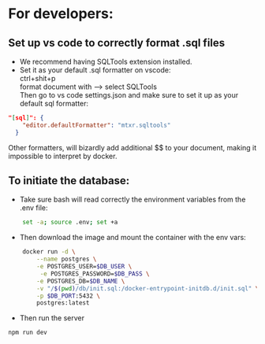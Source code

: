 # For developers:

## Set up vs code to correctly format .sql files

- We recommend having SQLTools extension installed.
- Set it as your default .sql formatter on vscode:<br>
  ctrl+shit+p<br>
  format document with --> select SQLTools<br>
  Then go to vs code settings.json and make sure to set it up as your default sql formatter:<br>

```json
"[sql]": {
    "editor.defaultFormatter": "mtxr.sqltools"
  }
```

Other formatters, will bizardly add additional $$ to your document, making it impossible to interpret by docker.

## To initiate the database:

- Take sure bash will read correctly the environment variables from the .env file:

```bash
    set -a; source .env; set +a
```

- Then download the image and mount the container with the env vars:

```bash
    docker run -d \
        --name postgres \
        -e POSTGRES_USER=$DB_USER \
         -e POSTGRES_PASSWORD=$DB_PASS \
        -e POSTGRES_DB=$DB_NAME \
        -v "/$(pwd)/db/init.sql:/docker-entrypoint-initdb.d/init.sql" \
        -p $DB_PORT:5432 \
        postgres:latest
```

- Then run the server

```Bash
npm run dev
```
